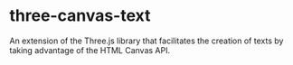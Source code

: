 # three-canvas-text
An extension of the Three.js library that facilitates the creation of texts by taking advantage of the HTML Canvas API.
